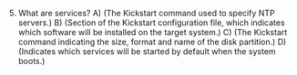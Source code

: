 5) What are services?
A) (The Kickstart command used to specify NTP servers.)
B) (Section of the Kickstart configuration file, which indicates which software will be installed on the target system.)
C) (The Kickstart command indicating the size, format and name of the disk partition.)
D) (Indicates which services will be started by default when the system boots.)
